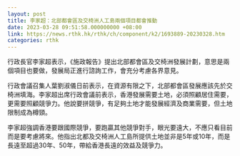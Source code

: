 ```yaml
---
layout: post
title: 李家超：北部都會區及交椅洲人工島兩個項目都會推動
date: 2023-03-28 09:51:58.000000000 +08:00
link: https://news.rthk.hk/rthk/ch/component/k2/1693889-20230328.htm
categories: rthk
---
```


行政長官李家超表示，《施政報告》提出北部都會區及交椅洲發展計劃，意思是兩個項目也要做，發展局正進行諮詢工作，會充分考慮各界意見。

行政會議召集人葉劉淑儀日前表示，在資源有限之下，北部都會區發展應該先於交椅洲填海。李家超出席行政會議前表示，香港發展需要土地，必須照顧居住需要，更需要照顧競爭力。他說要拼競爭，有足夠土地才能發展經濟及商業需要，但土地限制成為樽頸。

李家超強調香港要跟國際競爭，要跑贏其他競爭對手，眼光要遠大，不應只看目前而是要考慮將來。他指出北都及交椅洲人工島所提供土地並非是5年或10年，而是長遠至超過30年、50年，帶給香港長遠的效益及競爭力。
